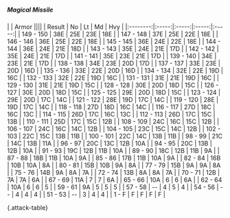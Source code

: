 ##### Magical Missile

|      |   Armor   ||||
|   Result   |   No   |   Lt   |   Md   |   Hvy   |
|:--------:|:-----:|:-----:|:-----:|:-----:|
| 149 - 150 | 38E  | 25E  | 23E  | 18E  |
| 147 - 148 | 37E  | 25E  | 22E  | 18E  |
| 146 - 146 | 36E  | 25E  | 22E  | 18E  |
| 145 - 145 | 36E  | 24E  | 22E  | 18E  |
| 144 - 144 | 36E  | 24E  | 21E  | 18D  |
| 143 - 143 | 35E  | 24E  | 21E  | 17D  |
| 142 - 142 | 35E  | 24E  | 21E  | 17D  |
| 141 - 141 | 35E  | 23E  | 21E  | 17D  |
| 139 - 140 | 34E  | 23E  | 21E  | 17D  |
| 138 - 138 | 34E  | 23E  | 20D  | 17D  |
| 137 - 137 | 33E  | 23E  | 20D  | 16D  |
| 135 - 136 | 33E  | 22E  | 20D  | 16D  |
| 134 - 134 | 32E  | 22E  | 19D  | 16C  |
| 132 - 133 | 32E  | 22E  | 19D  | 16C  |
| 131 - 131 | 31E  | 21E  | 19D  | 16C  |
| 129 - 130 | 31E  | 21E  | 19D  | 15C  |
| 128 - 128 | 30E  | 20D  | 18D  | 15C  |
| 126 - 127 | 30E  | 20D  | 18D  | 15C  |
| 125 - 125 | 29E  | 20D  | 18D  | 15C  |
| 123 - 124 | 29E  | 20D  | 17C  | 14C  |
| 121 - 122 | 28E  | 19D  | 17C  | 14C  |
| 119 - 120 | 28E  | 19D  | 17C  | 14C  |
| 118 - 118 | 27D  | 18D  | 16C  | 14C  |
| 116 - 117 | 27D  | 18C  | 16C  | 13C  |
| 114 - 115 | 26D  | 17C  | 16C  | 13C  |
| 112 - 113 | 26D  | 17C  | 15C  | 13B  |
| 110 - 111 | 25D  | 17C  | 15C  | 12B  |
| 108 - 109 | 24C  | 16C  | 15C  | 12B  |
| 106 - 107 | 24C  | 16C  | 14C  | 12B  |
| 104 - 105 | 23C  | 15C  | 14C  | 12B  |
| 102 - 103 | 22C  | 15C  | 13B  | 11B  |
| 100 - 101 | 22C  | 14C  | 13B  | 11B  |
| 98 - 99 | 21C  | 14C  | 13B  | 11A  |
| 96 - 97 | 20C  | 13C  | 12B  | 10A  |
| 94 - 95 | 20C  | 13B  | 12B  | 10A  |
| 91 - 93 | 19C  | 12B  | 11B  | 10A  |
| 89 - 90 | 18C  | 12B  | 11B  | 9A  |
| 87 - 88 | 18B  | 11B  | 10A  | 9A  |
| 85 - 86 | 17B  | 11B  | 10A  | 9A  |
| 82 - 84 | 16B  | 10B  | 10A  | 8A  |
| 80 - 81 | 15B  | 10B  | 9A  | 8A  |
| 77 - 79 | 15B  | 9A  | 9A  | 8A  |
| 75 - 76 | 14B  | 9A  | 8A  | 7A  |
| 72 - 74 | 13B  | 8A  | 8A  | 7A  |
| 70 - 71 | 12B  | 7A  | 7A  | 6A  |
| 67 - 69 | 11A  | 7 | 7 | 6A  |
| 65 - 66 | 10A  | 6 | 6 | 6A  |
| 62 - 64 | 10A  | 6 | 6 | 5 |
| 59 - 61 | 9A  | 5 | 5 | 5 |
| 57 - 58 | --  | 4 | 5 | 4 |
| 54 - 56 | --  | 4 | 4 | 4 |
| 51 - 53 | --  | 3 | 4 | 4 |
| 1 - F | F | F | F | F |

{.attack-table}
